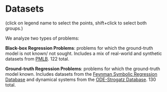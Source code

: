 <script src="https://cdn.jsdelivr.net/npm/vega@5"></script>
<script src="https://cdn.jsdelivr.net/npm/vega-lite@5"></script>
<!-- <script src="vega-embed-6.15.0.min.js"></script> -->
<script src="https://cdn.jsdelivr.net/npm/vega-embed@6"></script>


<script type="text/javascript">
    var view;

    fetch('../plots/datasets.json')
      .then(res => res.json())
      .then(spec => render(spec, "#view"))
      .catch(err => console.error(err));


    function render(spec, cont) {
      view = new vega.View(vega.parse(spec), {
        renderer:  'canvas',  // renderer (canvas or svg)
        container: cont,   // parent DOM container
        hover:     true       // enable hover processing
      });
      return view.runAsync();
    }
  </script>

# Datasets

<div id="view"></div>
(click on legend name to select the points, shift+click to select both groups.)


We analyze two types of problems:

**Black-box Regression Problems**: problems for which the ground-truth model is not known/ not sought. 
Includes a mix of real-world and synthetic datasets from [PMLB](https://epistasislab.github.io/pmlb). 
122 total. 

**Ground-truth Regression Problems**: problems for which the ground-truth model known. 
Includes datasets from the [Feynman Symbolic Regression Database](https://space.mit.edu/home/tegmark/aifeynman.html) and dynamical systems from the [ODE-Strogatz Database](https://lacava.github.io/ode-strogatz/). 
130 total. 

<br><br>
